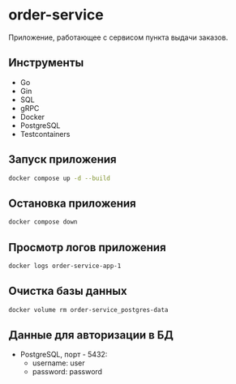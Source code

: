 # order-service

Приложение, работающее с сервисом пункта выдачи заказов.

## Инструменты

- Go
- Gin
- SQL
- gRPC
- Docker
- PostgreSQL
- Testcontainers

## Запуск приложения

```bash
docker compose up -d --build
```

## Остановка приложения

```bash
docker compose down
```

## Просмотр логов приложения

```bash
docker logs order-service-app-1
```

## Очистка базы данных

```bash
docker volume rm order-service_postgres-data
```

## Данные для авторизации в БД

- PostgreSQL, порт - 5432:
    - username: user
    - password: password
